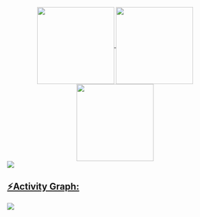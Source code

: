 <div> 
<div align="center">
<a href="https://github.com/ThecoderPinar">
<img align="center" src="http://github-profile-summary-cards.vercel.app/api/cards/most-commit-language?username=uneoka0114&theme=2077" height="180em" />
<img align="center" src="http://github-profile-summary-cards.vercel.app/api/cards/repos-per-language?username=uneoka0114&theme=2077" height="180em" />
<img align="center" src="http://github-profile-summary-cards.vercel.app/api/cards/productive-time?username=uneoka0114&theme=2077" height="180em" />
</div>
<img src="https://user-images.githubusercontent.com/73097560/115834477-dbab4500-a447-11eb-908a-139a6edaec5c.gif"><h2 align="left">⚡Activity Graph:</h2>
<img align="center" src="https://github-readme-activity-graph.vercel.app/graph?username=uneoka0114&theme=synthwave-84"/>
